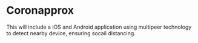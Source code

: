 # Coronapprox
This will include a iOS and Android application using multipeer technology to detect nearby device, ensuring socail distancing.
